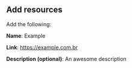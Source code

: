 ## Add resources

Add the following:

**Name**: Example

**Link**: https://example.com.br

**Description (optional)**: An awesome description